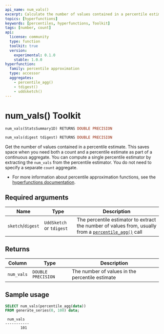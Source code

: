 ```yaml
---
api_name: num_vals()
excerpt: Calculate the number of values contained in a percentile estimate
topics: [hyperfunctions]
keywords: [percentiles, hyperfunctions, Toolkit]
tags: [number, count]
api:
  license: community
  type: function
  toolkit: true
  version:
    experimental: 0.1.0
    stable: 1.0.0
hyperfunction:
  family: percentile approximation
  type: accessor
  aggregates:
    - percentile_agg()
    - tdigest()
    - uddsketch()
---
```


# num_vals()  <tag type="toolkit">Toolkit</tag>

```SQL
num_vals(StatsSummary1D) RETURNS DOUBLE PRECISION
```

```SQL
num_vals(digest tdigest) RETURNS DOUBLE PRECISION
```

Get the number of values contained in a percentile estimate. This saves space
when you need both a count and a percentile estimate as part of a continuous
aggregate. You can compute a single percentile estimator by extracting the
`num_vals` from the percentile estimator. You do not need to specify a separate
`count` aggregate.

*   For more information about percentile approximation functions, see the
    [hyperfunctions documentation][hyperfunctions-percentile-approx].

## Required arguments

|Name|Type|Description|
|---|---|---|
|`sketch`/`digest`|`UddSketch` or `tdigest`|The percentile estimator to extract the number of values from, usually from a [`percentile_agg()`][percentile_agg] call|

## Returns

|Column|Type|Description|
|---|---|---|
|`num_vals`|`DOUBLE PRECISION`|The number of values in the percentile estimate|

## Sample usage

```SQL
SELECT num_vals(percentile_agg(data))
FROM generate_series(0, 100) data;
```

```output
 num_vals
-----------
       101
```

[hyperfunctions-stats-agg]: /timescaledb/:currentVersion:/how-to-guides/hyperfunctions/stats-aggs/
[hyperfunctions-percentile-approx]: /timescaledb/:currentVersion:/how-to-guides/hyperfunctions/percentile-approx/
[percentile_agg]: /api/:currentVersion:/hyperfunctions/percentile-approximation/percentile_agg/
